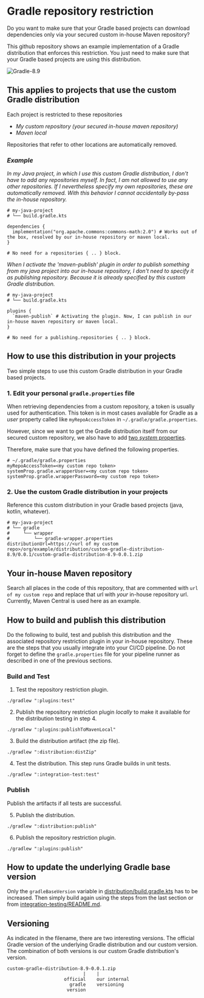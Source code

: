 # Gradle repository restriction

Do you want to make sure that your Gradle based projects can
download dependencies only via your secured custom in-house Maven repository?

This github repository shows an example implementation of a 
Gradle distribution that enforces this restriction.
You just need to make sure that your Gradle based projects 
are using this distribution.

<img src="https://img.shields.io/badge/Gradle-8.9-blue"  alt="Gradle-8.9"/>


## This applies to projects that use the custom Gradle distribution

Each project is restricted to these repositories

- _My custom repository (your secured in-house maven repository)_
- _Maven local_

Repositories that refer to other locations are automatically removed.


### _Example_

_In my Java project, in which I use this custom Gradle distribution,
I don't have to add any repositories myself.
In fact, I am not allowed to use any other repositories.
If I nevertheless specify my own repositories, these are automatically removed.
With this behavior I cannot accidentally by-pass the in-house repository._

```shell
# my-java-project
# └── build.gradle.kts

dependencies {
  implementation("org.apache.commons:commons-math:2.0") # Works out of the box, resolved by our in-house repository or maven local.
}

# No need for a repositories { .. } block.
```

_When I activate the 'maven-publish' plugin in order to publish something from my 
java project into our in-house repository,
I don't need to specify it as publishing repository.
Because it is already specified by this custom Gradle distribution._

```shell
# my-java-project
# └── build.gradle.kts

plugins {
  `maven-publish` # Activating the plugin. Now, I can publish in our in-house maven repository or maven local.
}

# No need for a publishing.repositories { .. } block.
```


## How to use this distribution in your projects

Two simple steps to use this custom Gradle distribution in your Gradle based projects.


### 1. Edit your personal `gradle.properties` file

When retrieving dependencies from a custom repository,
a token is usually used for authentication.
This token is in most cases available for Gradle as a _user_ property
called like `myRepoAccessToken` in `~/.gradle/gradle.properties`.

However, since we want to get the Gradle distribution itself from our secured custom repository,
we also have to add [two _system_ properties](https://docs.gradle.org/current/userguide/gradle_wrapper.html#sec:authenticated_download).

Therefore, make sure that you have defined the following properties.

```properties
# ~/.gradle/gradle.properties
myRepoAccessToken=<my custom repo token>
systemProp.gradle.wrapperUser=<my custom repo token>
systemProp.gradle.wrapperPassword=<my custom repo token>
```

### 2. Use the custom Gradle distribution in your projects

Reference this custom distribution in your Gradle based projects
(java, kotlin, whatever).

```properties
# my-java-project
# └── gradle
#     └── wrapper
#         └── gradle-wrapper.properties
distributionUrl=https://<url of my custom repo>/org/example/distribution/custom-gradle-distribution-8.9/0.0.1/custom-gradle-distribution-8.9-0.0.1.zip
```


## Your in-house Maven repository

Search all places in the code of this repository, that are commented with
`url of my custom repo` and replace that url with _your_ in-house repository url.
Currently, Maven Central is used here as an example.


## How to build and publish this distribution

Do the following to build, test and publish this distribution 
and the associated repository restriction plugin in your in-house repository.
These are the steps that you usually integrate into your CI/CD pipeline.
Do not forget to define the `gradle.properties` file for your pipeline runner
as described in one of the previous sections.


### Build and Test

1. Test the repository restriction plugin.
```shell
./gradlew ":plugins:test"
```

2. Publish the repository restriction plugin _locally_
   to make it available for the distribution testing in step 4.
```shell
./gradlew ":plugins:publishToMavenLocal"
```

3. Build the distribution artifact (the zip file).
```shell
./gradlew ":distribution:distZip"
```

4. Test the distribution. This step runs Gradle builds in unit tests.
```shell
./gradlew ":integration-test:test"
```


### Publish

Publish the artifacts if all tests are successful.

5. Publish the distribution.
```shell
./gradlew ":distribution:publish"
```

6. Publish the repository restriction plugin.
```shell
./gradlew ":plugins:publish"
```


## How to update the underlying Gradle base version

Only the `gradleBaseVersion` variable in 
[distribution/build.gradle.kts](distribution/build.gradle.kts)
has to be increased.
Then simply build again using the steps from the last section or
from [integration-testing/README.md](integration-testing/README.md).


## Versioning

As indicated in the filename, there are two interesting versions.
The official Gradle version of the underlying Gradle distribution and our custom version.
The combination of both versions is our custom Gradle distribution's version.

```
custom-gradle-distribution-8.9-0.0.1.zip
                            |    |
                     official    our internal
                       gradle    versioning
                      version
```
